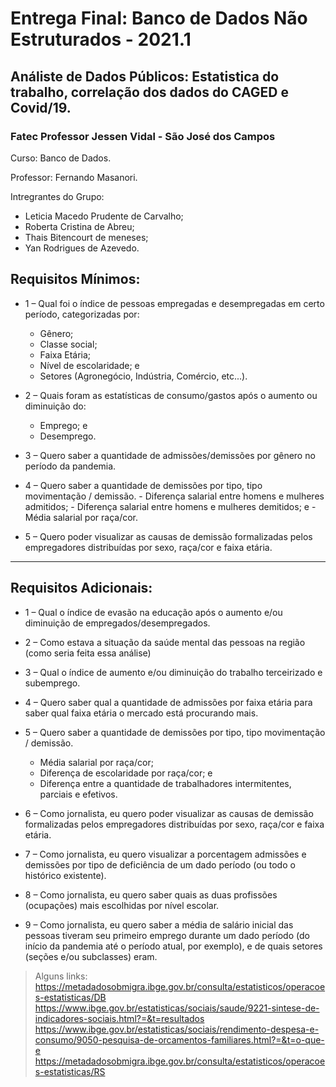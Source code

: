 # Entrega Final: Banco de Dados Não Estruturados - 2021.1

## Análiste de Dados Públicos: Estatistica do trabalho, correlação dos dados do CAGED e Covid/19. 

### Fatec Professor Jessen Vidal - São José dos Campos

Curso: Banco de Dados.

Professor: Fernando Masanori.

Intregrantes do Grupo:

* Leticia Macedo Prudente de Carvalho;
* Roberta Cristina de Abreu;
* Thais Bitencourt de meneses;
* Yan Rodrigues de Azevedo.

## Requisitos Mínimos:
- 1 – Qual foi o índice de pessoas empregadas e desempregadas em certo período, categorizadas por:
	- Gênero;
	- Classe social;
	- Faixa Etária; 
	- Nível de escolaridade; e
	- Setores (Agronegócio, Indústria, Comércio, etc...). 

- 2 – Quais foram as estatísticas de consumo/gastos após o aumento ou diminuição do: 
	- Emprego; e
	- Desemprego. 

- 3 – Quero saber a quantidade de admissões/demissões por gênero no período da pandemia.

- 4 – Quero saber a quantidade de demissões por tipo, tipo movimentação / demissão.
	    - Diferença salarial entre homens e mulheres admitidos;
    	- Diferença salarial entre homens e mulheres demitidos; e
    	- Média salarial por raça/cor.
    
- 5 – Quero poder visualizar as causas de demissão formalizadas pelos empregadores distribuídas por sexo, raça/cor e faixa etária.
 
---------------------------------------------------------- 

## Requisitos Adicionais:
- 1 – Qual o índice de evasão na educação após o aumento e/ou diminuição de empregados/desempregados.
 
- 2 – Como estava a situação da saúde mental das pessoas na região (como seria feita essa análise)

- 3 – Qual o índice de aumento e/ou diminuição do trabalho terceirizado e subemprego.

- 4 – Quero saber qual a quantidade de admissões por faixa etária para saber qual faixa etária o mercado está procurando mais.

- 5 – Quero saber a quantidade de demissões por tipo, tipo movimentação / demissão.
    - Média salarial por raça/cor;
    - Diferença de escolaridade por raça/cor; e
    - Diferença entre a quantidade de trabalhadores intermitentes, parciais e efetivos.

- 6 – Como jornalista, eu quero poder visualizar as causas de demissão formalizadas pelos empregadores distribuídas por sexo, raça/cor e faixa etária.

- 7 – Como jornalista, eu quero visualizar a porcentagem admissões e demissões por tipo de deficiência de um dado período (ou todo o histórico existente).

- 8 – Como jornalista, eu quero saber quais as duas profissões (ocupações) mais escolhidas por nível escolar.

- 9 – Como jornalista, eu quero saber a média de salário inicial das pessoas tiveram seu primeiro emprego durante um dado período (do início da pandemia até o período atual, por exemplo), e de quais setores (seções e/ou subclasses) eram.

> Alguns links: 
https://metadadosobmigra.ibge.gov.br/consulta/estatisticos/operacoes-estatisticas/DB
https://www.ibge.gov.br/estatisticas/sociais/saude/9221-sintese-de-indicadores-sociais.html?=&t=resultados
https://www.ibge.gov.br/estatisticas/sociais/rendimento-despesa-e-consumo/9050-pesquisa-de-orcamentos-familiares.html?=&t=o-que-e
https://metadadosobmigra.ibge.gov.br/consulta/estatisticos/operacoes-estatisticas/RS
